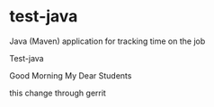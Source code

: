 # test-java
Java (Maven) application for tracking time on the job

Test-java

Good Morning My Dear Students

this change through gerrit
